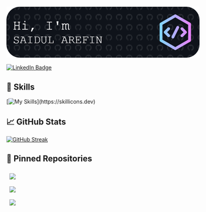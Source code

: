 ![Saidul's GitHub Banner](./assets/github-header-image.png)

[![LinkedIn Badge](https://img.shields.io/badge/LinkedIn-Profile-informational?style=flat&logo=linkedin&logoColor=white&color=0D76A8)](https://www.linkedin.com/in/saidul-arefin-codeninja404)

## 💼 Skills

[![My Skills](https://skillicons.dev/icons?i=js,react,tailwind,firebase,html,css,)](https://skillicons.dev)

## &#x1f4c8; GitHub Stats

[![GitHub Streak](https://github-readme-streak-stats.herokuapp.com?user=codeninja-404&theme=github-dark)](https://git.io/streak-stats)

## 📌 Pinned Repositories

<div style="display:flex;gap:2px ;flex-direction: column;">
<a href="https://github.com/codeninja-404/bookshelf-client">
  <img align="center" style="margin:0.5rem" src="https://github-readme-stats.vercel.app/api/pin/?username=codeninja-404&repo=bookshelf-client&title_color=ffffff&text_color=c9cacc&icon_color=4AB197&bg_color=1A2B34" />
</a>
<a href="https://github.com/codeninja-404/gear-iq-client">
  <img align="center" style="margin:0.5rem" src="https://github-readme-stats.vercel.app/api/pin/?username=codeninja-404&repo=gear-iq-client&title_color=ffffff&text_color=c9cacc&icon_color=4AB197&bg_color=1A2B34" />
</a>
<a href="https://github.com/codeninja-404/event-co">
  <img align="center" style="margin:0.5rem" src="https://github-readme-stats.vercel.app/api/pin/?username=codeninja-404&repo=event-co&title_color=ffffff&text_color=c9cacc&icon_color=4AB197&bg_color=1A2B34" />
</a>
</div>
